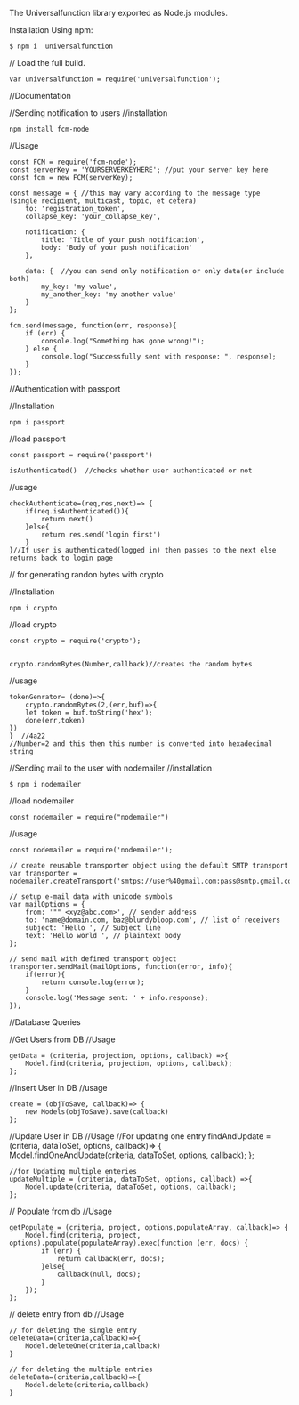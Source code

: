 The Universalfunction library exported as Node.js modules.


Installation Using npm:

    $ npm i  universalfunction

// Load the full build.

    var universalfunction = require('universalfunction');





//Documentation



//Sending notification to users 
//installation

    npm install fcm-node

//Usage

    const FCM = require('fcm-node');
    const serverKey = 'YOURSERVERKEYHERE'; //put your server key here
    const fcm = new FCM(serverKey);
 
    const message = { //this may vary according to the message type (single recipient, multicast, topic, et cetera)
        to: 'registration_token', 
        collapse_key: 'your_collapse_key',
        
        notification: {
            title: 'Title of your push notification', 
            body: 'Body of your push notification' 
        },
        
        data: {  //you can send only notification or only data(or include both)
            my_key: 'my value',
            my_another_key: 'my another value'
        }
    };
    
    fcm.send(message, function(err, response){
        if (err) {
            console.log("Something has gone wrong!");
        } else {
            console.log("Successfully sent with response: ", response);
        }
    });




//Authentication with passport

//Installation

    npm i passport

//load passport

    const passport = require('passport')

    isAuthenticated()  //checks whether user authenticated or not

//usage

    checkAuthenticate=(req,res,next)=> {
        if(req.isAuthenticated()){
            return next()
        }else{
            return res.send('login first')
        }
    }//If user is authenticated(logged in) then passes to the next else returns back to login page



// for generating randon bytes with crypto

//Installation

    npm i crypto

//load crypto

    const crypto = require('crypto');


    crypto.randomBytes(Number,callback)//creates the random bytes


//usage

    tokenGenrator= (done)=>{
        crypto.randomBytes(2,(err,buf)=>{
        let token = buf.toString('hex');
        done(err,token)
    })
    }  //4a22
    //Number=2 and this then this number is converted into hexadecimal string




//Sending mail to the user with nodemailer
//installation

    $ npm i nodemailer

//load nodemailer

    const nodemailer = require("nodemailer")

//usage

    const nodemailer = require('nodemailer');

    // create reusable transporter object using the default SMTP transport
    var transporter = nodemailer.createTransport('smtps://user%40gmail.com:pass@smtp.gmail.com');

    // setup e-mail data with unicode symbols
    var mailOptions = {
        from: '"" <xyz@abc.com>', // sender address
        to: 'name@domain.com, baz@blurdybloop.com', // list of receivers
        subject: 'Hello ', // Subject line
        text: 'Hello world ', // plaintext body
    };

    // send mail with defined transport object
    transporter.sendMail(mailOptions, function(error, info){
        if(error){
            return console.log(error);
        }
        console.log('Message sent: ' + info.response);
    });





//Database Queries

//Get Users from DB
//Usage 

    getData = (criteria, projection, options, callback) =>{
        Model.find(criteria, projection, options, callback);
    };

//Insert User in DB
//usage

    create = (objToSave, callback)=> {
        new Models(objToSave).save(callback)
    };

//Update User in DB
//Usage
    //For updating one entry
    findAndUpdate = (criteria, dataToSet, options, callback)=> {
        Model.findOneAndUpdate(criteria, dataToSet, options, callback);
    };

    //for Updating multiple enteries
    updateMultiple = (criteria, dataToSet, options, callback) =>{
        Model.update(criteria, dataToSet, options, callback);
    };


// Populate from db
//Usage

    getPopulate = (criteria, project, options,populateArray, callback)=> {
        Model.find(criteria, project, options).populate(populateArray).exec(function (err, docs) {
            if (err) {
                return callback(err, docs);
            }else{
                callback(null, docs);
            }
        });
    };

// delete entry from db
//Usage

    // for deleting the single entry
    deleteData=(criteria,callback)=>{
        Model.deleteOne(criteria,callback)
    }

    // for deleting the multiple entries
    deleteData=(criteria,callback)=>{
        Model.delete(criteria,callback)
    }